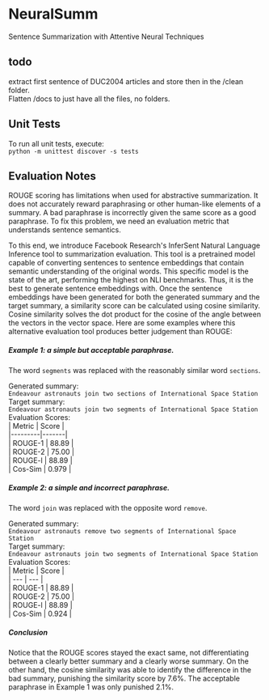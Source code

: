 # NeuralSumm
Sentence Summarization with Attentive Neural Techniques


## todo  
extract first sentence of DUC2004 articles and store then in the /clean folder.  
Flatten /docs to just have all the files, no folders.  

## Unit Tests  
To run all unit tests, execute:  
`python -m unittest discover -s tests`  

##  Evaluation Notes  
ROUGE scoring has limitations when used for abstractive summarization. It does not accurately reward paraphrasing or other human-like elements of a summary. A bad paraphrase is incorrectly given the same score as a good paraphrase. To fix this problem, we need an evaluation metric that understands sentence semantics.  

To this end, we introduce Facebook Research's InferSent Natural Language Inference tool to summarization evaluation. This tool is a pretrained model capable of converting sentences to sentence embeddings that contain semantic understanding of the original words. This specific model is the state of the art, performing the highest on NLI benchmarks. Thus, it is the best to generate sentence embeddings with. Once the sentence embeddings have been generated for both the generated summary and the target summary, a similarity score can be calculated using cosine similarity. Cosine similarity solves the dot product for the cosine of the angle between the vectors in the vector space. Here are some examples where this alternative evaluation tool produces better judgement than ROUGE:  

##### Example 1: a simple but acceptable paraphrase.  
The word `segments` was replaced with the reasonably similar word `sections`.

Generated summary:  
`Endeavour astronauts join two sections of International Space Station`  
Target summary:  
`Endeavour astronauts join two segments of International Space Station`  
Evaluation Scores:    
| Metric | Score |  
|---------|-------|  
| ROUGE-1 | 88.89 |  
| ROUGE-2 | 75.00 |  
| ROUGE-l | 88.89 |  
| Cos-Sim | 0.979 |  

##### Example 2: a simple and incorrect paraphrase.  
The word `join` was replaced with the opposite word `remove`.

Generated summary:  
`Endeavour astronauts remove two segments of International Space Station`  
Target summary:  
`Endeavour astronauts join two segments of International Space Station`  
Evaluation Scores:    
| Metric  | Score |  
|   ---   |  ---  |  
| ROUGE-1 | 88.89 |  
| ROUGE-2 | 75.00 |  
| ROUGE-l | 88.89 |  
| Cos-Sim | 0.924 |  

##### Conclusion  
Notice that the ROUGE scores stayed the exact same, not differentiating between a clearly better summary and a clearly worse summary. On the other hand, the cosine similarity was able to identify the difference in the bad summary, punishing the similarity score by 7.6%. The acceptable paraphrase in Example 1 was only punished 2.1%.  
